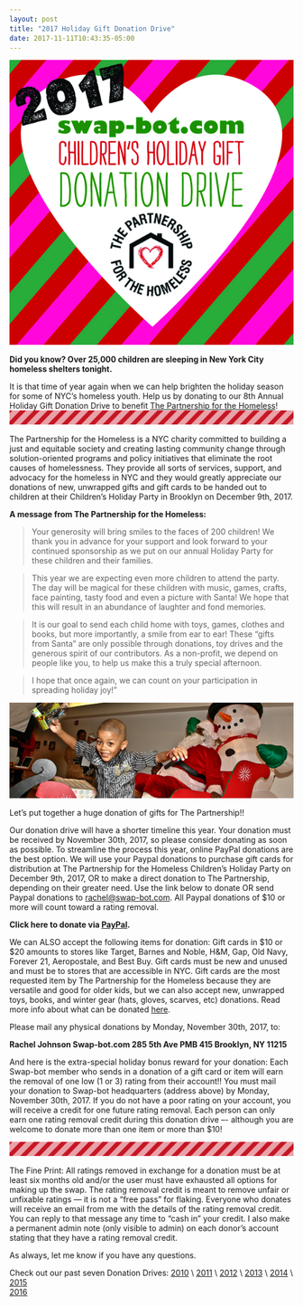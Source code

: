 ```yaml
---
layout: post
title: "2017 Holiday Gift Donation Drive"
date: 2017-11-11T10:43:35-05:00
---
```


![donation drive](/images/2017/donationdrive2017.jpg)

**Did you know? Over 25,000 children are sleeping in New York City homeless shelters tonight.**

It is that time of year again when we can help brighten the holiday season for some of NYC’s homeless youth. Help us by donating to our 8th Annual Holiday Gift Donation Drive to benefit [The Partnership for the Homeless](http://partnershipforthehomeless.org)! ![stripes!](/images/2016/redstripe2.gif)

The Partnership for the Homeless is a NYC charity committed to building a just and equitable society and creating lasting community change through solution-oriented programs and policy initiatives that eliminate the root causes of homelessness. They provide all sorts of services, support, and advocacy for the homeless in NYC and they would greatly appreciate our donations of new, unwrapped gifts and gift cards to be handed out to children at their Children’s Holiday Party in Brooklyn on December 9th, 2017.

**A message from The Partnership for the Homeless:**

> Your generosity will bring smiles to the faces of 200 children! We thank you in advance for your support and look forward to your continued sponsorship as we put on our annual Holiday Party for these children and their families.

> This year we are expecting even more children to attend the party. The day will be magical for these children with music, games, crafts, face painting, tasty food and even a picture with Santa! We hope that this will result in an abundance of laughter and fond memories.

> It is our goal to send each child home with toys, games, clothes and books, but more
importantly, a smile from ear to ear! These “gifts from Santa” are only possible through
donations, toy drives and the generous spirit of our contributors. As a non-profit, we depend on people like you, to help us make this a truly special afternoon.

> I hope that once again, we can count on your participation in spreading holiday joy!”

 ![partnership for the homeless](/images/2016/partnership-picture.png)

 Let’s put together a huge donation of gifts for The Partnership!!

 Our donation drive will have a shorter timeline this year. Your donation must be received by November 30th, 2017, so please consider donating as soon as possible. To streamline the process this year, online PayPal donations are the best option. We will use your Paypal donations to purchase gift cards for distribution at The Partnership for the Homeless Children’s Holiday Party on December 9th, 2017, OR to make a direct donation to The Partnership, depending on their greater need. Use the link below to donate OR send Paypal donations to rachel@swap-bot.com. All Paypal donations of $10 or more will count toward a rating removal.

 **Click here to donate via [PayPal](https://www.paypal.me/swapbot).**

 We can ALSO accept the following items for donation: Gift cards in $10 or $20 amounts to stores like Target, Barnes and Noble, H&M, Gap, Old Navy, Forever 21, Aeropostale, and Best Buy. Gift cards must be new and unused and must be to stores that are accessible in NYC. Gift cards are the most requested item by The Partnership for the Homeless because they are versatile and good for older kids, but we can also accept new, unwrapped toys, books, and winter gear (hats, gloves, scarves, etc) donations. Read more info about what can be donated [here](http://partnershipforthehomeless.org/pages/6/).

 Please mail any physical donations by Monday, November 30th, 2017, to:

 **Rachel Johnson
 Swap-bot.com
 285 5th Ave PMB 415
 Brooklyn, NY 11215**

 And here is the extra-special holiday bonus reward for your donation: Each Swap-bot member who sends in a donation of a gift card or item will earn the removal of one low (1 or 3) rating from their account!! You must mail your donation to Swap-bot headquarters (address above) by  Monday, November 30th, 2017. If you do not have a poor rating on your account, you will receive a credit for one future rating removal. Each person can only earn one rating removal credit during this donation drive –- although you are welcome to donate more than one item or more than $10!

 ![stripes!](/images/2016/redstripe2.gif)

 The Fine Print: All ratings removed in exchange for a donation must be at least six months old and/or the user must have exhausted all options for making up the swap. The rating removal credit is meant to remove unfair or unfixable ratings — it is not a “free pass” for flaking. Everyone who donates will receive an email from me with the details of the rating removal credit. You can reply to that message any time to “cash in” your credit. I also make a permanent admin note (only visible to admin) on each donor’s account stating that they have a rating removal credit.

 As always, let me know if you have any questions.

 Check out our past seven Donation Drives: [2010](http://blog.swap-bot.com/2010/11/29/donation-drive-for-the-partnership-for-the-homeless/) \ [2011](http://blog.swap-bot.com/2011/10/19/donate-to-the-holiday-gift-drive/) \ [2012](http://blog.swap-bot.com/2012/11/02/swap-bot-hurricane-relief-donation-drive/) \ [2013](http://blog.swap-bot.com/2013/11/12/2013-holiday-gift-donation-drive/) \ [2014](http://blog.swap-bot.com/2014/10/28/2014-holiday-gift-donation-drive/) \ [2015](http://blog.swap-bot.com/2015/10/30/2015-holiday-gift-donation-drive/) \
 [2016](http://blog.swap-bot.com/2016/11/27/2016-holiday-gift-donation-drive.html)
